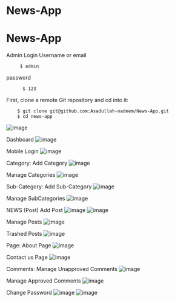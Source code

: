 # News-App
# News-App

Admin Login
Username or email
   
         $ admin

password

          $ 123


First, clone a remote Git repository and cd into it:

        $ git clone git@github.com:Asadullah-nadeem/News-App.git
        $ cd news-app


         
![image](https://github.com/Asadullah-nadeem/News-App/assets/88024587/198ed296-1c44-47f7-87b4-cbcb708e9bb0)


Dashboard
![image](https://github.com/Asadullah-nadeem/News-App/assets/88024587/8521253b-5c5e-47e3-93d8-7c9a41e2bdf2)

Mobile Login
![image](https://github.com/Asadullah-nadeem/News-App/assets/88024587/28104a84-5087-4f67-a51f-16b06ff48246)


Category:
Add Category
![image](https://github.com/Asadullah-nadeem/News-App/assets/88024587/baac600c-7cde-42cb-8349-219e6d293ddd)


Manage Categories
![image](https://github.com/Asadullah-nadeem/News-App/assets/88024587/7c8d7efa-47bc-4484-b00f-8a58e76e10e2)

Sub-Category:
Add Sub-Category
![image](https://github.com/Asadullah-nadeem/News-App/assets/88024587/997a3ff1-7df9-4c46-9046-968b81bca5d1)

Manage SubCategories
![image](https://github.com/Asadullah-nadeem/News-App/assets/88024587/47c1e0df-cca9-4309-9ee2-98a2c85e68c5)

NEWS (Post)
Add Post
![image](https://github.com/Asadullah-nadeem/News-App/assets/88024587/8dc6f7ae-35b5-4138-99b7-d19706d234fa)
![image](https://github.com/Asadullah-nadeem/News-App/assets/88024587/5c778ad2-495a-4388-89e3-f423c76586c1)

Manage Posts
![image](https://github.com/Asadullah-nadeem/News-App/assets/88024587/9a6b3d10-cc4b-4f59-8a66-0b52f976893f)

Trashed Posts
![image](https://github.com/Asadullah-nadeem/News-App/assets/88024587/9a3de4c4-746f-446f-b9d6-39d074ab87aa)

Page:
About Page
![image](https://github.com/Asadullah-nadeem/News-App/assets/88024587/1c5dd1c0-2090-4fc2-860e-9dc27b2971b9)

Contact us Page
![image](https://github.com/Asadullah-nadeem/News-App/assets/88024587/484ae7ea-d9fc-4f8a-a193-9c8e99013d8f)

Comments:
Manage Unapproved Comments
![image](https://github.com/Asadullah-nadeem/News-App/assets/88024587/b4206f7b-eaeb-4473-85cc-43f88875d556)

Manage Approved Comments
![image](https://github.com/Asadullah-nadeem/News-App/assets/88024587/0f4eaaee-778b-4546-9181-aa7cddf82b9f)

Change Password
![image](https://github.com/Asadullah-nadeem/News-App/assets/88024587/e9389005-4fef-467f-95aa-2b4ba855d338)
![image](https://github.com/Asadullah-nadeem/News-App/assets/88024587/945c5af6-4f9e-498f-a714-acc42f55755f)


